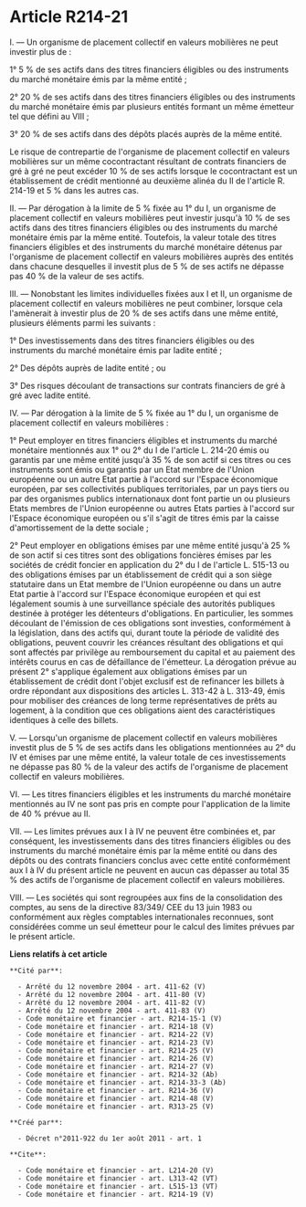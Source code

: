 # Article R214-21

I. ― Un organisme de placement collectif en valeurs mobilières ne peut investir plus de : 

1° 5 % de ses actifs dans des titres financiers éligibles ou des instruments du marché monétaire émis par la même entité ; 

2° 20 % de ses actifs dans des titres financiers éligibles ou des instruments du marché monétaire émis par plusieurs entités
formant un même émetteur tel que défini au VIII ; 

3° 20 % de ses actifs dans des dépôts placés auprès de la même entité. 

Le risque de contrepartie de l'organisme de placement collectif en valeurs mobilières sur un même cocontractant résultant de
contrats financiers de gré à gré ne peut excéder 10 % de ses actifs lorsque le cocontractant est un établissement de crédit
mentionné au deuxième alinéa du II de l'article R. 214-19 et 5 % dans les autres cas. 

II. ― Par dérogation à la limite de 5 % fixée au 1° du I, un organisme de placement collectif en valeurs mobilières peut
investir jusqu'à 10 % de ses actifs dans des titres financiers éligibles ou des instruments du marché monétaire émis par la
même entité. Toutefois, la valeur totale des titres financiers éligibles et des instruments du marché monétaire détenus par
l'organisme de placement collectif en valeurs mobilières auprès des entités dans chacune desquelles il investit plus de 5 %
de ses actifs ne dépasse pas 40 % de la valeur de ses actifs. 

III. ― Nonobstant les limites individuelles fixées aux I et II, un organisme de placement collectif en valeurs mobilières ne
peut combiner, lorsque cela l'amènerait à investir plus de 20 % de ses actifs dans une même entité, plusieurs éléments parmi
les suivants : 

1° Des investissements dans des titres financiers éligibles ou des instruments du marché monétaire émis par ladite entité ; 

2° Des dépôts auprès de ladite entité ; ou 

3° Des risques découlant de transactions sur contrats financiers de gré à gré avec ladite entité. 

IV. ― Par dérogation à la limite de 5 % fixée au 1° du I, un organisme de placement collectif en valeurs mobilières : 

1° Peut employer en titres financiers éligibles et instruments du marché monétaire mentionnés aux 1° ou 2° du I de l'article
L. 214-20 émis ou garantis par une même entité jusqu'à 35 % de son actif si ces titres ou ces instruments sont émis ou
garantis par un Etat membre de l'Union européenne ou un autre Etat partie à l'accord sur l'Espace économique européen, par
ses collectivités publiques territoriales, par un pays tiers ou par des organismes publics internationaux dont font partie un
ou plusieurs Etats membres de l'Union européenne ou autres Etats parties à l'accord sur l'Espace économique européen ou s'il
s'agit de titres émis par la caisse d'amortissement de la dette sociale ; 

2° Peut employer en obligations émises par une même entité jusqu'à 25 % de son actif si ces titres sont des obligations
foncières émises par les sociétés de crédit foncier en application du 2° du I de l'article L. 515-13 ou des obligations
émises par un établissement de crédit qui a son siège statutaire dans un Etat membre de l'Union européenne ou dans un autre
Etat partie à l'accord sur l'Espace économique européen et qui est légalement soumis à une surveillance spéciale des
autorités publiques destinée à protéger les détenteurs d'obligations. En particulier, les sommes découlant de l'émission de
ces obligations sont investies, conformément à la législation, dans des actifs qui, durant toute la période de validité des
obligations, peuvent couvrir les créances résultant des obligations et qui sont affectés par privilège au remboursement du
capital et au paiement des intérêts courus en cas de défaillance de l'émetteur. La dérogation prévue au présent 2° s'applique
également aux obligations émises par un établissement de crédit dont l'objet exclusif est de refinancer les billets à ordre
répondant aux dispositions des articles L. 313-42 à L. 313-49, émis pour mobiliser des créances de long terme représentatives
de prêts au logement, à la condition que ces obligations aient des caractéristiques identiques à celle des billets. 

V. ― Lorsqu'un organisme de placement collectif en valeurs mobilières investit plus de 5 % de ses actifs dans les obligations
mentionnées au 2° du IV et émises par une même entité, la valeur totale de ces investissements ne dépasse pas 80 % de la
valeur des actifs de l'organisme de placement collectif en valeurs mobilières. 

VI. ― Les titres financiers éligibles et les instruments du marché monétaire mentionnés au IV ne sont pas pris en compte pour
l'application de la limite de 40 % prévue au II. 

VII. ― Les limites prévues aux I à IV ne peuvent être combinées et, par conséquent, les investissements dans des titres
financiers éligibles ou des instruments du marché monétaire émis par la même entité ou dans des dépôts ou des contrats
financiers conclus avec cette entité conformément aux I à IV du présent article ne peuvent en aucun cas dépasser au total 35
% des actifs de l'organisme de placement collectif en valeurs mobilières. 

VIII. ― Les sociétés qui sont regroupées aux fins de la consolidation des comptes, au sens de la directive 83/349/ CEE du 13
juin 1983 ou conformément aux règles comptables internationales reconnues, sont considérées comme un seul émetteur pour le
calcul des limites prévues par le présent article.

**Liens relatifs à cet article**

	**Cité par**:

	  - Arrêté du 12 novembre 2004 - art. 411-62 (V)
	  - Arrêté du 12 novembre 2004 - art. 411-80 (V)
	  - Arrêté du 12 novembre 2004 - art. 411-82 (V)
	  - Arrêté du 12 novembre 2004 - art. 411-83 (V)
	  - Code monétaire et financier - art. R214-15-1 (V)
	  - Code monétaire et financier - art. R214-18 (V)
	  - Code monétaire et financier - art. R214-22 (V)
	  - Code monétaire et financier - art. R214-23 (V)
	  - Code monétaire et financier - art. R214-25 (V)
	  - Code monétaire et financier - art. R214-26 (V)
	  - Code monétaire et financier - art. R214-27 (V)
	  - Code monétaire et financier - art. R214-32 (Ab)
	  - Code monétaire et financier - art. R214-33-3 (Ab)
	  - Code monétaire et financier - art. R214-36 (V)
	  - Code monétaire et financier - art. R214-48 (V)
	  - Code monétaire et financier - art. R313-25 (V)

	**Créé par**:

	  - Décret n°2011-922 du 1er août 2011 - art. 1

	**Cite**:

	  - Code monétaire et financier - art. L214-20 (V)
	  - Code monétaire et financier - art. L313-42 (VT)
	  - Code monétaire et financier - art. L515-13 (VT)
	  - Code monétaire et financier - art. R214-19 (V)
